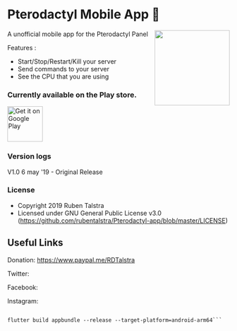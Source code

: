 # Pterodactyl Mobile App 🚀

A unofficial mobile app for the Pterodactyl Panel
<img align="right" src="https://pterodactyl.io/pterodactyl.png" height="170">

Features :
- Start/Stop/Restart/Kill your server
- Send commands to your server
- See the CPU that you are using



### Currently available on the Play store.

<a href='https://play.google.com/store/apps/details?id=nl.rubentalstra.pterodactyl_app'><img alt='Get it on Google Play' src='https://play.google.com/intl/en_us/badges/images/generic/en_badge_web_generic.png' height='80px'/></a>


### Version logs

V1.0 6 may '19 - Original Release



### License

- Copyright 2019 Ruben Talstra
- Licensed under GNU General Public License v3.0 (https://github.com/rubentalstra/Pterodactyl-app/blob/master/LICENSE)


## Useful Links


Donation: <https://www.paypal.me/RDTalstra>

Twitter: 

Facebook: 

Instagram: 



```flutter build appbundle --release --target-platform=android-arm

flutter build appbundle --release --target-platform=android-arm64```
